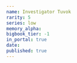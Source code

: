 ```yaml
---
name: Investigator Tuvok
rarity: 5
series: low
memory_alpha:
bigbook_tier: -1
in_portal: true
date:
published: true
---
```



